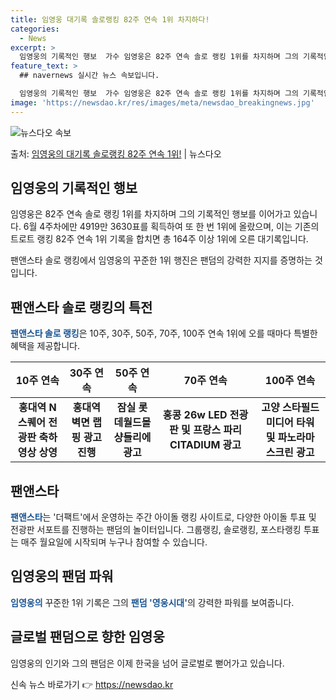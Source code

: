 ```yaml
---
title: 임영웅 대기록 솔로랭킹 82주 연속 1위 차지하다!
categories:
  - News
excerpt: >
  임영웅의 기록적인 행보  가수 임영웅은 82주 연속 솔로 랭킹 1위를 차지하며 그의 기록적인 행보를 계속 이…
feature_text: >
  ## navernews 실시간 뉴스 속보입니다.

  임영웅의 기록적인 행보  가수 임영웅은 82주 연속 솔로 랭킹 1위를 차지하며 그의 기록적인 행보를 계속 이…
image: 'https://newsdao.kr/res/images/meta/newsdao_breakingnews.jpg'
---
```


![뉴스다오 속보](https://newsdao.kr/res/images/meta/newsdao_breakingnews.jpg)

<p>출처: <a href="https://newsdao.kr/4615" rel="dofollow">임영웅의 대기록 솔로랭킹 82주 연속 1위!</a> | 뉴스다오</p>

<h2 data-ke-size="size26">임영웅의 기록적인 행보</h2>
<p data-ke-size="size16">임영웅은 82주 연속 솔로 랭킹 1위를 차지하며 그의 기록적인 행보를 이어가고 있습니다. 6월 4주차에만 4919만 3630표를 획득하여 또 한 번 1위에 올랐으며, 이는 기존의 트로트 랭킹 82주 연속 1위 기록을 합치면 총 164주 이상 1위에 오른 대기록입니다.</p>
<p data-ke-size="size16">팬앤스타 솔로 랭킹에서 임영웅의 꾸준한 1위 행진은 팬덤의 강력한 지지를 증명하는 것입니다.</p>

<h2 data-ke-size="size26">팬앤스타 솔로 랭킹의 특전</h2>
<p data-ke-size="size16"><b><span style="color: #1a5490;">팬앤스타 솔로 랭킹</span></b>은 10주, 30주, 50주, 70주, 100주 연속 1위에 오를 때마다 특별한 혜택을 제공합니다.</p>
<table>
<thead>
<tr>
<th><b>10주 연속</b></th>
<th><b>30주 연속</b></th>
<th><b>50주 연속</b></th>
<th><b>70주 연속</b></th>
<th><b>100주 연속</b></th>
</tr>
</thead>
<tbody>
<tr>
<td style="text-align: center; height: 17px;"><b>홍대역 N스퀘어 전광판 축하 영상 상영</b></td>
<td style="text-align: center; height: 17px;"><b>홍대역 벽면 랩핑 광고 진행</b></td>
<td style="text-align: center; height: 17px;"><b>잠실 롯데월드몰 샹들리에 광고</b></td>
<td style="text-align: center; height: 17px;"><b>홍콩 26w LED 전광판 및 프랑스 파리 CITADIUM 광고</b></td>
<td style="text-align: center; height: 17px;"><b>고양 스타필드 미디어 타워 및 파노라마 스크린 광고</b></td>
</tr>
</tbody>
</table>

<h2 data-ke-size="size26">팬앤스타</h2>
<p data-ke-size="size16"><b><span style="color: #1a5490;">팬앤스타</span></b>는 '더팩트'에서 운영하는 주간 아이돌 랭킹 사이트로, 다양한 아이돌 투표 및 전광판 서포트를 진행하는 팬덤의 놀이터입니다. 그룹랭킹, 솔로랭킹, 포스타랭킹 투표는 매주 월요일에 시작되며 누구나 참여할 수 있습니다. </p>

<h2 data-ke-size="size26">임영웅의 팬덤 파워</h2>
<p data-ke-size="size16"><b><span style="color: #1a5490;">임영웅의</span></b> 꾸준한 1위 기록은 그의 <b><span style="color: #1a5490;">팬덤 '영웅시대'</span></b>의 강력한 파워를 보여줍니다. </p>

<h2 data-ke-size="size26">글로벌 팬덤으로 향한 임영웅</h2>
<p data-ke-size="size16">임영웅의 인기와 그의 팬덤은 이제 한국을 넘어 글로벌로 뻗어가고 있습니다.</p> 

신속 뉴스 바로가기 👉 <a href="https://newsdao.kr" rel="dofollow">https://newsdao.kr</a>


